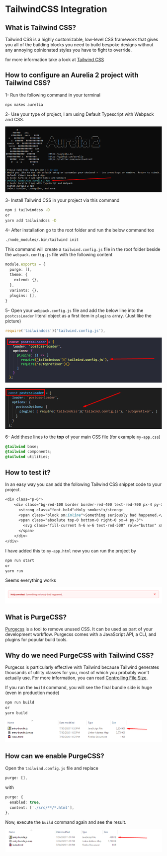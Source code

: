 # TailwindCSS Integration

## What is Tailwind CSS?

Tailwind CSS is a highly customizable, low-level CSS framework that gives you all of the building blocks you need to build bespoke designs without any annoying opinionated styles you have to fight to override.

for more information take a look at [Tailwind CSS](https://tailwindcss.com/)

## How to configure an Aurelia 2 project with Tailwind CSS?

1- Run the following command in your terminal

```bash
npx makes aurelia
```

2- Use your type of project, I am using Default Typescript with Webpack and CSS.

![](../.gitbook/assets/1%20%281%29.png)

3- Install Tailwind CSS in your project via this command

```bash
npm i tailwindcss -D
or
yarn add tailwindcss -D
```

4- After installation go to the root folder and run the below command too

```bash
./node_modules/.bin/tailwind init
```

This command will create a `tailwind.config.js` file in the root folder beside the `webpack.config.js` file with the following content

```typescript
module.exports = {
  purge: [],
  theme: {
    extend: {},
  },
  variants: {},
  plugins: [],
}
```

5- Open your `webpack.config.js` file and add the below line into the `postcssLoader` literal object as a first item in `plugins` array. \(Just like the picture\)

```typescript
require('tailwindcss')('tailwind.config.js'),
```

![](../.gitbook/assets/2.png)

![](../.gitbook/assets/screenshot_1.png)

6- Add these lines to the **top** of your main CSS file \(for example `my-app.css`\)

```css
@tailwind base;
@tailwind components;
@tailwind utilities;
```

## How to test it?

In an easy way you can add the following Tailwind CSS snippet code to your project.

```css
<div class="p-6">
    <div class="bg-red-100 border border-red-400 text-red-700 px-4 py-3 rounded relative" role="alert">
      <strong class="font-bold">Holy smokes!</strong>
      <span class="block sm:inline">Something seriously bad happened.</span>
      <span class="absolute top-0 bottom-0 right-0 px-4 py-3">
        <svg class="fill-current h-6 w-6 text-red-500" role="button" xmlns="http://www.w3.org/2000/svg" viewBox="0 0 20 20"><title>Close</title><path d="M14.348 14.849a1.2 1.2 0 0 1-1.697 0L10 11.819l-2.651 3.029a1.2 1.2 0 1 1-1.697-1.697l2.758-3.15-2.759-3.152a1.2 1.2 0 1 1 1.697-1.697L10 8.183l2.651-3.031a1.2 1.2 0 1 1 1.697 1.697l-2.758 3.152 2.758 3.15a1.2 1.2 0 0 1 0 1.698z"/></svg>
      </span>
    </div>
</div>
```

I have added this to `my-app.html` now you can run the project by

```bash
npm run start
or
yarn run
```

Seems everything works

![](../.gitbook/assets/3.png)

## What is PurgeCSS?

[Purgecss](https://github.com/FullHuman/purgecss) is a tool to remove unused CSS. It can be used as part of your development workflow. Purgecss comes with a JavaScript API, a CLI, and plugins for popular build tools.

## Why do we need PurgeCSS with Tailwind CSS?

Purgecss is particularly effective with Tailwind because Tailwind generates thousands of utility classes for you, most of which you probably won't actually use. For more information, you can read [Controlling File Size](https://tailwindcss.com/docs/controlling-file-size/).

If you run the `build` command, you will see the final bundle side is huge \(even in production mode\)

```bash
npm run build
or
yarn build
```

![](../.gitbook/assets/4.png)

## How can we enable PurgeCSS?

Open the `tailwind.config.js` file and replace

```typescript
purge: [],
```

with

```typescript
purge: {
  enabled: true,
  content: ['./src/**/*.html'],
},
```

Now, execute the `build` command again and see the result.

![](../.gitbook/assets/5.png)

